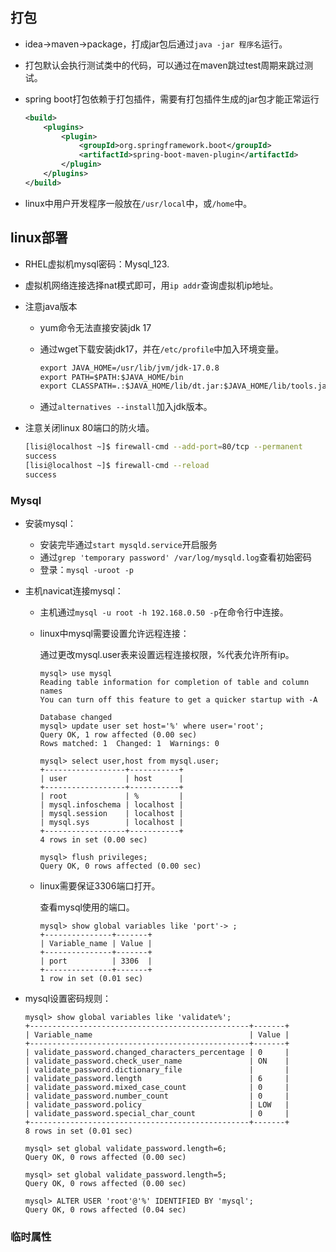 ## 打包

* idea->maven->package，打成jar包后通过`java -jar 程序名`运行。

* 打包默认会执行测试类中的代码，可以通过在maven跳过test周期来跳过测试。

* spring boot打包依赖于打包插件，需要有打包插件生成的jar包才能正常运行

  ```xml
  <build>
      <plugins>
          <plugin>
              <groupId>org.springframework.boot</groupId>
              <artifactId>spring-boot-maven-plugin</artifactId>
          </plugin>
      </plugins>
  </build>
  ```

* linux中用户开发程序一般放在`/usr/local`中，或`/home`中。


## linux部署

* RHEL虚拟机mysql密码：Mysql_123.

* 虚拟机网络连接选择nat模式即可，用`ip addr`查询虚拟机ip地址。

* 注意java版本

  * yum命令无法直接安装jdk 17

  * 通过wget下载安装jdk17，并在`/etc/profile`中加入环境变量。

    ```txt
    export JAVA_HOME=/usr/lib/jvm/jdk-17.0.8
    export PATH=$PATH:$JAVA_HOME/bin
    export CLASSPATH=.:$JAVA_HOME/lib/dt.jar:$JAVA_HOME/lib/tools.jar
    ```

  * 通过`alternatives --install`加入jdk版本。

* 注意关闭linux 80端口的防火墙。

  ```sh
  [lisi@localhost ~]$ firewall-cmd --add-port=80/tcp --permanent
  success
  [lisi@localhost ~]$ firewall-cmd --reload 
  success
  ```

### Mysql

* 安装mysql：

  * 安装完毕通过`start mysqld.service`开启服务
  * 通过`grep 'temporary password' /var/log/mysqld.log`查看初始密码
  * 登录：`mysql -uroot -p`

* 主机navicat连接mysql：

  * 主机通过`mysql -u root -h 192.168.0.50 -p`在命令行中连接。

  * linux中mysql需要设置允许远程连接：

    通过更改mysql.user表来设置远程连接权限，%代表允许所有ip。

    ```mysql
    mysql> use mysql
    Reading table information for completion of table and column names
    You can turn off this feature to get a quicker startup with -A
    
    Database changed
    mysql> update user set host='%' where user='root';
    Query OK, 1 row affected (0.00 sec)
    Rows matched: 1  Changed: 1  Warnings: 0
    
    mysql> select user,host from mysql.user;
    +------------------+-----------+
    | user             | host      |
    +------------------+-----------+
    | root             | %         |
    | mysql.infoschema | localhost |
    | mysql.session    | localhost |
    | mysql.sys        | localhost |
    +------------------+-----------+
    4 rows in set (0.00 sec)
    
    mysql> flush privileges;
    Query OK, 0 rows affected (0.00 sec)
    
    ```

  * linux需要保证3306端口打开。

    查看mysql使用的端口。

    ```mysql
    mysql> show global variables like 'port'-> ;
    +---------------+-------+
    | Variable_name | Value |
    +---------------+-------+
    | port          | 3306  |
    +---------------+-------+
    1 row in set (0.01 sec)
    ```

* mysql设置密码规则：

  ```mysql
  mysql> show global variables like 'validate%';
  +-------------------------------------------------+-------+
  | Variable_name                                   | Value |
  +-------------------------------------------------+-------+
  | validate_password.changed_characters_percentage | 0     |
  | validate_password.check_user_name               | ON    |
  | validate_password.dictionary_file               |       |
  | validate_password.length                        | 6     |
  | validate_password.mixed_case_count              | 0     |
  | validate_password.number_count                  | 0     |
  | validate_password.policy                        | LOW   |
  | validate_password.special_char_count            | 0     |
  +-------------------------------------------------+-------+
  8 rows in set (0.01 sec)
  
  mysql> set global validate_password.length=6;
  Query OK, 0 rows affected (0.00 sec)
  
  mysql> set global validate_password.length=5;
  Query OK, 0 rows affected (0.00 sec)
  
  mysql> ALTER USER 'root'@'%' IDENTIFIED BY 'mysql';
  Query OK, 0 rows affected (0.04 sec)
  ```

### 临时属性